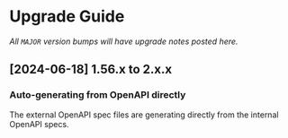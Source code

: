 # Upgrade Guide

_All `MAJOR` version bumps will have upgrade notes posted here._

[2024-06-18] 1.56.x to 2.x.x
-----------------------------
### Auto-generating from OpenAPI directly
The external OpenAPI spec files are generating directly from the internal OpenAPI specs.
